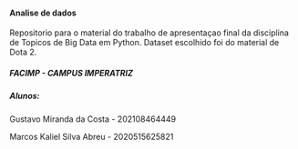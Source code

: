 #### Analise de dados 

Repositorio para o material do trabalho de apresentaçao final da disciplina de Topicos de Big Data em Python. Dataset escolhido foi do material de Dota 2.

##### FACIMP - CAMPUS IMPERATRIZ

##### Alunos:
Gustavo Miranda da Costa - 202108464449

Marcos Kaliel Silva Abreu - 2020515625821



